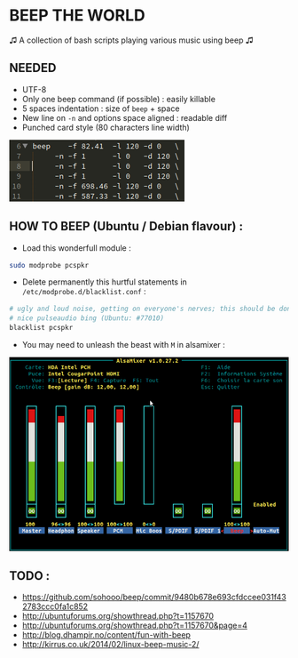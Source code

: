 # BEEP THE WORLD
♫ A collection of bash scripts playing various music using beep ♫


## NEEDED

* UTF-8
* Only one beep command (if possible) : easily killable
* 5 spaces indentation : size of `beep` + space
* New line on `-n` and options space aligned : readable diff
* Punched card style (80 characters line width)

![Ruler](rulez.png)


## HOW TO BEEP (Ubuntu / Debian flavour) :

* Load this wonderfull module :
```bash
sudo modprobe pcspkr
```

* Delete permanently this hurtful statements in `/etc/modprobe.d/blacklist.conf` :
```bash
# ugly and loud noise, getting on everyone's nerves; this should be done by a
# nice pulseaudio bing (Ubuntu: #77010)
blacklist pcspkr
```

* You may need to unleash the beast with `M` in alsamixer :

![Alsamixer](alsamixer.png)



## TODO :
* https://github.com/sohooo/beep/commit/9480b678e693cfdccee031f432783ccc0fa1c852
* http://ubuntuforums.org/showthread.php?t=1157670
* http://ubuntuforums.org/showthread.php?t=1157670&page=4
* http://blog.dhampir.no/content/fun-with-beep
* http://kirrus.co.uk/2014/02/linux-beep-music-2/


